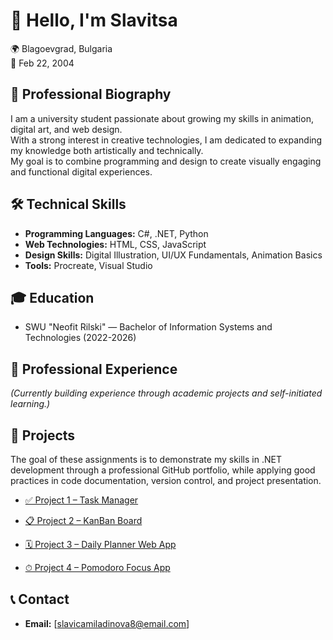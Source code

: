 # 👋 Hello, I'm Slavitsa 
🌍 Blagoevgrad, Bulgaria  
🎂 Feb 22, 2004 

## 📄 Professional Biography
I am a university student passionate about growing my skills in animation, digital art, and web design.  
With a strong interest in creative technologies, I am dedicated to expanding my knowledge both artistically and technically.  
My goal is to combine programming and design to create visually engaging and functional digital experiences.

## 🛠 Technical Skills
- **Programming Languages:** C#, .NET, Python
- **Web Technologies:** HTML, CSS, JavaScript
- **Design Skills:** Digital Illustration, UI/UX Fundamentals, Animation Basics
- **Tools:** Procreate, Visual Studio 

## 🎓 Education
- SWU "Neofit Rilski" — Bachelor of Information Systems and Technologies (2022-2026)

## 💼 Professional Experience
*(Currently building experience through academic projects and self-initiated learning.)*

## 🔗 Projects  
The goal of these assignments is to demonstrate my skills in .NET development through a professional GitHub portfolio, while applying good practices in code documentation, version control, and project presentation.

- [✅ Project 1 – Task Manager](https://github.com/slavica2202/.NET-project_25/tree/main/Project1_TaskManager)

- [📋 Project 2 – KanBan Board](.NET-project_25/tree/main/Project2_KanBanBoard)  

- [🗓 Project 3 – Daily Planner Web App](.NET-project_25/Project3_DailyPlannerWeb)  

- [⏱ Project 4 – Pomodoro Focus App](.NET-project_25/Project4_PomodoroFocusApp/)  

## 📞 Contact
- **Email:** [slavicamiladinova8@email.com]
